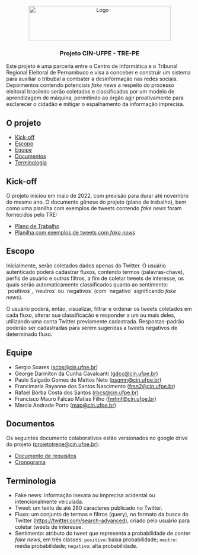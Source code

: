 <p align="center">
 <img src="https://via.placeholder.com/72" alt="Logo" width=383 height=94>
</p>
<h3 align="center">Projeto CIN-UFPE - TRE-PE</h3>
<p align="left">
    Este projeto é uma parceria entre o Centro de Informática e o Tribunal Regional Eleitoral de Pernambuco e visa a conceber e construir um 
    sistema para auxiliar o tribubal a combater a desinformação nas redes sociais. Depoimentos contendo potenciais <i>fake news</i> a respeito 
    do processo eleitoral brasileiro serão coletados e classificados por um modelo de aprendizagem de máquina, permitindo ao órgão agir proativamente
    para esclarecer o cidadão e mitigar o espalhamento da informação imprecisa.
</p>

## O projeto

- [Kick-off](#Kick-off)
- [Escopo](#Escopo)
- [Equipe](#Equipe)
- [Documentos](#Documentos)
- [Terminologia](#Terminologia)

## Kick-off

O projeto iniciou em maio de 2022, com previsão para durar até novembro do mesmo ano. O documento gênese do projeto (plano de trabalho), bem como
uma planilha com exemplos de tweets contendo <i>fake news</i> foram fornecidos pelo TRE:
- <a href="https://docs.google.com/document/d/1FFtdv7i1mJ_0aSddEmxohi7XMRdWHkMO/view" target="_new">Plano de Trabalho</a>
- <a href="https://drive.google.com/file/d/1iw_X-tjyWAL4KPh39DY8EOV8-HQ0viPG/view" target="_new">Planilha com exemplos de tweets com <i>fake news</i></a>

## Escopo

<p>
  Inicialmente, serão coletados dados apenas do Twitter. O usuário autenticado poderá cadastrar fluxos, contendo termos (palavras-chave), perfis de usuário
  e outros filtros, a fim de coletar tweets de interesse, os quais serão automaticamente classificados quanto ao sentimento: `positivos`, `neutros` ou `negativos` 
  (com `negativo` significando <i>fake news</i>).
</p>
<p>
  O usuário poderá, então, visualizar, filtrar e ordenar os tweets coletados em cada fluxo, alterar sua classificação e responder a um ou mais deles, utilizando uma 
  conta Twitter previamente cadastrada. Respostas-padrão poderão ser cadastradas para serem sugeridas a tweets negativos de determinado fluxo.
</p>

## Equipe

- Sergio Soares (scbs@cin.ufpe.br)
- George Darmiton da Cunha Cavalcanti (gdcc@cin.ufpe.br)
- Paulo Salgado Gomes de Mattos Neto (psgmn@cin.ufpe.br)
- Francimaria Rayanne dos Santos Nascimento (frsn2@cin.ufpe.br)
- Rafael Borba Costa dos Santos (rbcs@cin.ufpe.br)
- Francisco Mauro Falcao Matias Filho (fmfmf@cin.ufpe.br)
- Marcia Andrade Porto (map@cin.ufpe.br)

## Documentos

Os seguintes documento colaborativos estão versionados no google drive do projeto (projetotrepe@cin.ufpe.br):
- <a href="#" target="_new">Documento de requisitos</a>
- <a href="#" target="_new">Cronograma</a>

## Terminologia

- Fake news: informação inexata ou imprecisa acidental ou intencionalmente veiculada.
- Tweet: um texto de até 280 caracteres publicado no Twitter.
- Fluxo: um conjunto de termos e filtros (query), no formato da busca do Twitter (https://twitter.com/search-advanced), criado pelo usuário para coletar tweets de interesse.
- Sentimento: atributo do tweet que representa a probabilidade de conter <i>fake news</i>, em três classes:
   `positivo`: baixa probabilidade;
   `neutro`: média probabilidade;
   `negativo`: alta probabilidade.
